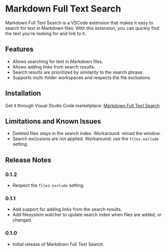 # Markdown Full Text Search

Markdown Full Text Search is a VSCode extension that makes it easy to search for text in Markdown files. With this extension, you can quickly find the text you're looking for and link to it.

## Features

- Allows searching for text in Markdown files.
- Allows adding links from search results.
- Search results are prioritized by similarity to the search phrase.
- Supports multi-folder workspaces and respects the file exclusions.

## Installation

Get it through Visual Studio Code marketplace: [Markdown Full Text Search](https://marketplace.visualstudio.com/items?itemName=AlexandriteSoftware.markdown-search)

## Limitations and Known Issues

- Deleted files stays in the search index. Workaround: reload the window.
- Search exclusions are not applied. Workaround: use the `files.exclude` setting.

## Release Notes

### 0.1.2

- Respect the `files.exclude` setting.

### 0.1.1

- Add support for adding links from the search results.
- Add filesystem watcher to update search index when files are added, or changed.

### 0.1.0

- Initial release of Markdown Full Text Search.
